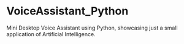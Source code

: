 # VoiceAssistant_Python
Mini Desktop Voice Assistant using Python, showcasing just a small application of Artificial Intelligence.
